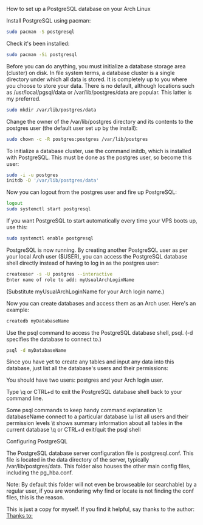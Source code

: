 How to set up a PostgreSQL database on your Arch Linux

Install PostgreSQL using pacman:

```bash
sudo pacman -S postgresql
```
Check it's been installed:

```bash
sudo pacman -Si postgresql
```

Before you can do anything, you must initialize a database storage area (cluster) on disk. In file system terms, a database cluster is a single directory under which all data is stored. It is completely up to you where you choose to store your data. There is no default, although locations such as /usr/local/pgsql/data or /var/lib/postgres/data are popular. This latter is my preferred.

```bash
sudo mkdir /var/lib/postgres/data
```

Change the owner of the /var/lib/postgres directory and its contents to the postgres user (the default user set up by the install):

```bash
sudo chown -c -R postgres:postgres /var/lib/postgres
```

To initialize a database cluster, use the command initdb, which is installed with PostgreSQL. This must be done as the postgres user, so become this user:

```bash
sudo -i -u postgres
initdb -D '/var/lib/postgres/data'
```

Now you can logout from the postgres user and fire up PostgreSQL:

```bash
logout
sudo systemctl start postgresql
```
If you want PostgreSQL to start automatically every time your VPS boots up, use this:

```bash
sudo systemctl enable postgresql
```

PostgreSQL is now running. By creating another PostgreSQL user as per your local Arch user ($USER), you can access the PostgreSQL database shell directly instead of having to log in as the postgres user:

```bash
createuser -s -U postgres --interactive
Enter name of role to add: myUsualArchLoginName
```
(Substitute myUsualArchLoginName for your Arch login name.)

Now you can create databases and access them as an Arch user. Here's an example:

```bash
createdb myDatabaseName
```
Use the psql command to access the PostgreSQL database shell, psql. (-d specifies the database to connect to.)

```bash
psql -d myDatabaseName
```
Since you have yet to create any tables and input any data into this database, just list all the database's users and their permissions:

You should have two users: postgres and your Arch login user.

Type \q or CTRL+d to exit the PostgreSQL database shell back to your command line.

Some psql commands to keep handy
command	explanation
\c databaseName	connect to a particular database
\u	list all users and their permission levels
\t	shows summary information about all tables in the current database
\q or CTRL+d	exit/quit the psql shell

Configuring PostgreSQL

The PostgreSQL database server configuration file is postgresql.conf. This file is located in the data directory of the server, typically /var/lib/postgres/data. This folder also houses the other main config files, including the pg_hba.conf.

Note: By default this folder will not even be browseable (or searchable) by a regular user, if you are wondering why find or locate is not finding the conf files, this is the reason.

This is just a copy for myself. If you find it helpful, say thanks to the author:
[Thanks to:](netarky.com)
